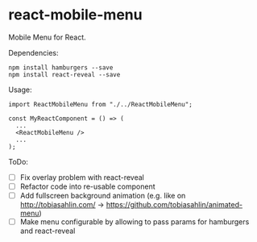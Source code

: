 # react-mobile-menu

Mobile Menu for React.

Dependencies:

```
npm install hamburgers --save
npm install react-reveal --save
```

Usage:

```JavaScript:
import ReactMobileMenu from "./../ReactMobileMenu";

const MyReactComponent = () => (
  ...
  <ReactMobileMenu />
  ...
);
```

ToDo:

* [ ] Fix overlay problem with react-reveal
* [ ] Refactor code into re-usable component
* [ ] Add fullscreen background animation (e.g. like on http://tobiasahlin.com/ -> https://github.com/tobiasahlin/animated-menu)
* [ ] Make menu configurable by allowing to pass params for hamburgers and react-reveal
